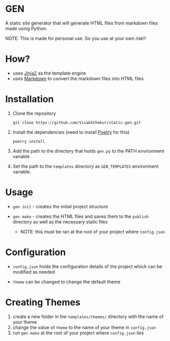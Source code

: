 # GEN

A static site generator that will generate HTML files from markdown files made using Python.

NOTE: This is made for personal use. So you use at your own risk!!

# How?

* uses [Jinja2](https://jinja.palletsprojects.com/en/3.1.x/) as the template engine
* uses [Markdown](https://daringfireball.net/projects/markdown/) to convert the markdown files into HTML files


# Installation

1. Clone the repository 

    `git clone https://github.com/VisakhChekur/static-gen.git`

2. Install the dependencies (need to install [Poetry](https://python-poetry.org/) for this)

    `poetry install`

3. Add the path to the directory that holds `gen.py` to the PATH environment variable

4. Set the path to the `templates` directory as `GEN_TEMPLATES` environment variable.

# Usage

* `gen init` - creates the initial project structure

* `gen make` - creates the HTML files and saves them to the `publish` directory as well as the necessary static files
    * NOTE: this must be ran at the root of your project where `config.json`

# Configuration

* `config.json` holds the configuration details of the project which can be modified as needed

* `theme` can be changed to change the default theme

# Creating Themes

1. create a new folder in the `templates/themes/` directory with the name of your theme
2. change the value of `theme` to the name of your theme in `config.json`
3. run `gen make` at the root of your project where `config.json` lies